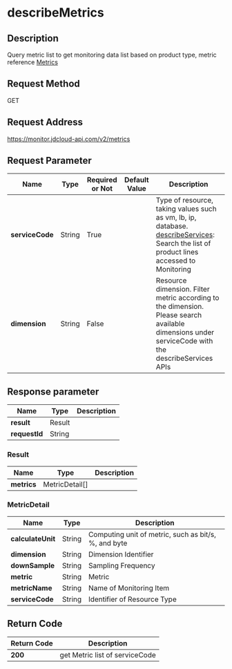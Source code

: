 # describeMetrics


## Description
Query metric list to get monitoring data list based on product type, metric reference <a href="https://docs.jdcloud.com/en/monitoring/metrics">Metrics</a>

## Request Method
GET

## Request Address
https://monitor.jdcloud-api.com/v2/metrics


## Request Parameter
|Name|Type|Required or Not|Default Value|Description|
|---|---|---|---|---|
|**serviceCode**|String|True| |Type of resource, taking values such as vm, lb, ip, database. <a href="https://docs.jdcloud.com/en/monitoring/api/describeservices?content=API&SOP=JDCloud">describeServices</a>: Search the list of product lines accessed to Monitoring|
|**dimension**|String|False| |Resource dimension. Filter metric according to the dimension. Please search available dimensions under serviceCode with the describeServices APIs|



## Response parameter
|Name|Type|Description|
|---|---|---|
|**result**|Result| |
|**requestId**|String| |

### Result
|Name|Type|Description|
|---|---|---|
|**metrics**|MetricDetail[]| |
### MetricDetail
|Name|Type|Description|
|---|---|---|
|**calculateUnit**|String|Computing unit of metric, such as bit/s, %, and byte|
|**dimension**|String|Dimension Identifier|
|**downSample**|String|Sampling Frequency|
|**metric**|String|Metric|
|**metricName**|String|Name of Monitoring Item|
|**serviceCode**|String|Identifier of Resource Type|

## Return Code
|Return Code|Description|
|---|---|
|**200**|get Metric list of serviceCode |


